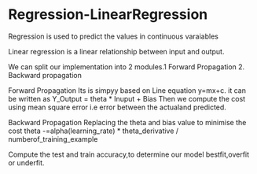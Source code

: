 # Regression-LinearRegression

Regression is used to predict the values in continuous varaiables

Linear regression is a linear relationship between input and output.

We can split our implementation into 2 modules.1 Forward Propagation 2. Backward propagation

Forward Propagation
    Its is simpyy based on Line equation y=mx+c. it can be written as Y_Output = theta * Inuput + Bias
    Then we compute the cost using mean square error i.e error between the actualand predicted.
    
Backward Propagation
    Replacing the theta and bias value to minimise the cost
    theta -=alpha(learning_rate) * theta_derivative / numberof_training_example
    
Compute the test and train accuracy,to determine our model bestfit,overfit or underfit.
    
 
